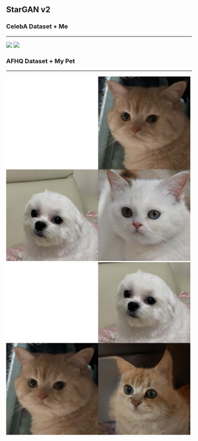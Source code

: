 ## StarGAN v2

### CelebA Dataset + Me
---

<img src="assets/vedio.jpg">

<img src="assets/vedio.gif" />


### AFHQ Dataset + My Pet
---

<img width="500" src="assets/result2.png" />

<img width="500" src="assets/result1.png" />

